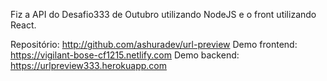 Fiz a API do Desafio333 de Outubro utilizando NodeJS e o front utilizando React.

Repositório: http://github.com/ashuradev/url-preview
Demo frontend: https://vigilant-bose-cf1215.netlify.com
Demo backend: https://urlpreview333.herokuapp.com
